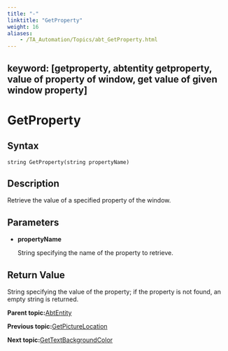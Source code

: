 ```yaml
--- 
title: "-"
linktitle: "GetProperty"
weight: 16
aliases: 
    - /TA_Automation/Topics/abt_GetProperty.html
---
```

keyword: [getproperty, abtentity getproperty, value of property of window, get value of given window property]
---

# GetProperty

## Syntax

`string GetProperty(string propertyName)`

## Description

Retrieve the value of a specified property of the window.

## Parameters

-   **propertyName**

    String specifying the name of the property to retrieve.


## Return Value

String specifying the value of the property; if the property is not found, an empty string is returned.

**Parent topic:**[AbtEntity](/TA_Automation/Topics/abt_AbtEntity.html)

**Previous topic:**[GetPictureLocation](/TA_Automation/Topics/abt_AbtGetPictureLocation_AbtEntity.html)

**Next topic:**[GetTextBackgroundColor](/TA_Automation/Topics/abt_AbtGetTextBackgroundColor_AbtEntity.html)


